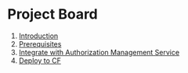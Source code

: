 # Project Board

1. [Introduction](./1-getting-started-with-ams.md)
2. [Prerequisites](./prerequisites)
3. [Integrate with Authorization Management Service](./2-integrate-with-ams.md)
4. [Deploy to CF](./3-deploy-to-cf.md)

